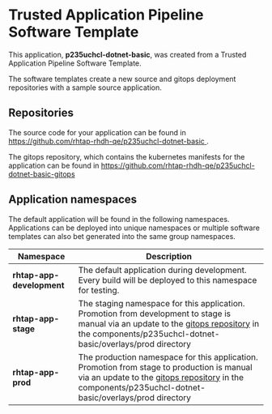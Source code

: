# Trusted Application Pipeline Software Template

This application, **p235uchcl-dotnet-basic**, was created from a Trusted Application Pipeline Software Template.

The software templates create a new source and gitops deployment repositories with a sample source application. 

## Repositories

The source code for your application can be found in [https://github.com/rhtap-rhdh-qe/p235uchcl-dotnet-basic ](https://github.com/rhtap-rhdh-qe/p235uchcl-dotnet-basic ).
 
The gitops repository, which contains the kubernetes manifests for the application can be found in 
[https://github.com/rhtap-rhdh-qe/p235uchcl-dotnet-basic-gitops ](https://github.com/rhtap-rhdh-qe/p235uchcl-dotnet-basic-gitops ) 

## Application namespaces 

The default application will be found in the following namespaces. Applications can be deployed into unique namespaces or multiple software templates can also bet generated into the same group namespaces.  

|  Namespace   |  Description   |  
| -------- | -------- |   
| **rhtap-app-development** | The default application during development. Every build will be deployed to this namespace for testing. | 
| **rhtap-app-stage** | The staging namespace for this application. Promotion from development to stage is manual via an update to the [gitops repository](https://github.com/rhtap-rhdh-qe/p235uchcl-dotnet-basic-gitops ) in the components/p235uchcl-dotnet-basic/overlays/prod directory |  
| **rhtap-app-prod** | The production namespace for this application. Promotion from stage to production is manual via an update to the [gitops repository](https://github.com/rhtap-rhdh-qe/p235uchcl-dotnet-basic-gitops ) in the components/p235uchcl-dotnet-basic/overlays/prod directory | 